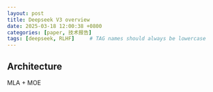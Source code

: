 ```yaml
---
layout: post
title: Deepseek V3 overview
date: 2025-03-18 12:00:38 +0800
categories: [paper, 技术报告]
tags: [deepseek, RLHF]     # TAG names should always be lowercase
---
```


## Architecture

MLA + MOE


